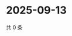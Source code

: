 # 2025-09-13

共 0 条

<!-- BEGIN ZHIHUQUESTIONS -->
<!-- 最后更新时间 Sat Sep 13 2025 18:09:54 GMT+0800 (China Standard Time) -->

<!-- END ZHIHUQUESTIONS -->
